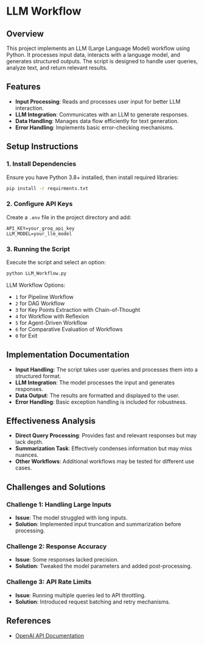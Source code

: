 # LLM Workflow

## Overview

This project implements an LLM (Large Language Model) workflow using Python. It processes input data, interacts with a language model, and generates structured outputs. The script is designed to handle user queries, analyze text, and return relevant results.

## Features

- **Input Processing**: Reads and processes user input for better LLM interaction.
- **LLM Integration**: Communicates with an LLM to generate responses.
- **Data Handling**: Manages data flow efficiently for text generation.
- **Error Handling**: Implements basic error-checking mechanisms.


## Setup Instructions

### 1. Install Dependencies
Ensure you have Python 3.8+ installed, then install required libraries:
```sh
pip install -r requirments.txt
```

### 2. Configure API Keys
Create a `.env` file in the project directory and add:
```
API_KEY=your_groq_api_key
LLM_MODEL=your_llm_model
```
### 3. Running the Script
Execute the script and select an option:
```sh
python LLM_Workflow.py
```
LLM Workflow Options:
- `1` for Pipeline Workflow
- `2` for DAG Workflow
- `3` for Key Points Extraction with Chain-of-Thought
- `4` for Workflow with Reflexion
- `5` for Agent-Driven Workflow
- `6` for Comparative Evaluation of Workflows
- `0` for Exit

## Implementation Documentation

- **Input Handling**: The script takes user queries and processes them into a structured format.
- **LLM Integration**: The model processes the input and generates responses.
- **Data Output**: The results are formatted and displayed to the user.
- **Error Handling**: Basic exception handling is included for robustness.

## Effectiveness Analysis

- **Direct Query Processing**: Provides fast and relevant responses but may lack depth.
- **Summarization Task**: Effectively condenses information but may miss nuances.
- **Other Workflows**: Additional workflows may be tested for different use cases.

## Challenges and Solutions

### Challenge 1: Handling Large Inputs
- **Issue**: The model struggled with long inputs.
- **Solution**: Implemented input truncation and summarization before processing.

### Challenge 2: Response Accuracy
- **Issue**: Some responses lacked precision.
- **Solution**: Tweaked the model parameters and added post-processing.

### Challenge 3: API Rate Limits
- **Issue**: Running multiple queries led to API throttling.
- **Solution**: Introduced request batching and retry mechanisms.

## References
- [OpenAI API Documentation](https://platform.openai.com/docs/guides/functioncalling)
